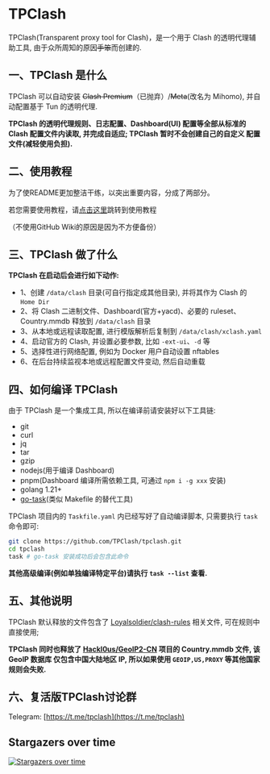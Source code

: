 # TPClash

TPClash(Transparent proxy tool for Clash)，是一个用于 Clash 的透明代理辅助工具, 由于众所周知的原因~~手笨~~而创建的.

## 一、TPClash 是什么

TPClash 可以自动安装 ~~Clash Premium~~（已抛弃）/~~Meta~~(改名为 Mihomo), 并自动配置基于 Tun 的透明代理.

**TPClash 的透明代理规则、日志配置、Dashboard(UI) 配置等全部从标准的 Clash 配置文件内读取, 并完成自适应; TPClash 暂时不会创建自己的自定义
配置文件(减轻使用负担).**

## 二、使用教程

为了使README更加整洁干练，以突出重要内容，分成了两部分。

若您需要使用教程，请[点击这里](GUIDE.md)跳转到使用教程

（不使用GitHub Wiki的原因是因为不方便备份）

## 三、TPClash 做了什么

**TPClash 在启动后会进行如下动作:**

- 1、创建 `/data/clash` 目录(可自行指定成其他目录), 并将其作为 Clash 的 `Home Dir`
- 2、将 Clash 二进制文件、Dashboard(官方+yacd)、必要的 ruleset、Country.mmdb 释放到 `/data/clash` 目录
- 3、从本地或远程读取配置, 进行模版解析后复制到 `/data/clash/xclash.yaml`
- 4、启动官方的 Clash, 并设置必要参数, 比如 `-ext-ui`、`-d` 等
- 5、选择性进行网络配置, 例如为 Docker 用户自动设置 nftables
- 6、在后台持续监视本地或远程配置文件变动, 然后自动重载

## 四、如何编译 TPClash

由于 TPClash 是一个集成工具, 所以在编译前请安装好以下工具链:

- git
- curl
- jq
- tar
- gzip
- nodejs(用于编译 Dashboard)
- pnpm(Dashboard 编译所需依赖工具, 可通过 `npm i -g xxx` 安装)
- golang 1.21+
- [go-task](https://github.com/go-task/task)(类似 Makefile 的替代工具)

TPClash 项目内的 `Taskfile.yaml` 内已经写好了自动编译脚本, 只需要执行 `task` 命令即可:

```sh
git clone https://github.com/TPClash/tpclash.git
cd tpclash
task # go-task 安装成功后会包含此命令
```

**其他高级编译(例如单独编译特定平台)请执行 `task --list` 查看.**

## 五、其他说明

TPClash 默认释放的文件包含了 [Loyalsoldier/clash-rules](https://github.com/Loyalsoldier/clash-rules) 相关文件, 可在规则中直接使用;

**TPClash 同时也释放了 [Hackl0us/GeoIP2-CN](https://github.com/Hackl0us/GeoIP2-CN) 项目的 Country.mmdb 文件, 该 GeoIP 数据库
仅包含中国大陆地区 IP, 所以如果使用 `GEOIP,US,PROXY` 等其他国家规则会失败.**

## 六、复活版TPClash讨论群

Telegram: [https://t.me/tpclash](https://t.me/tpclash)

## Stargazers over time
[![Stargazers over time](https://starchart.cc/QingNetwork/tpclash.svg?variant=adaptive)](https://starchart.cc/QingNetwork/tpclash)
